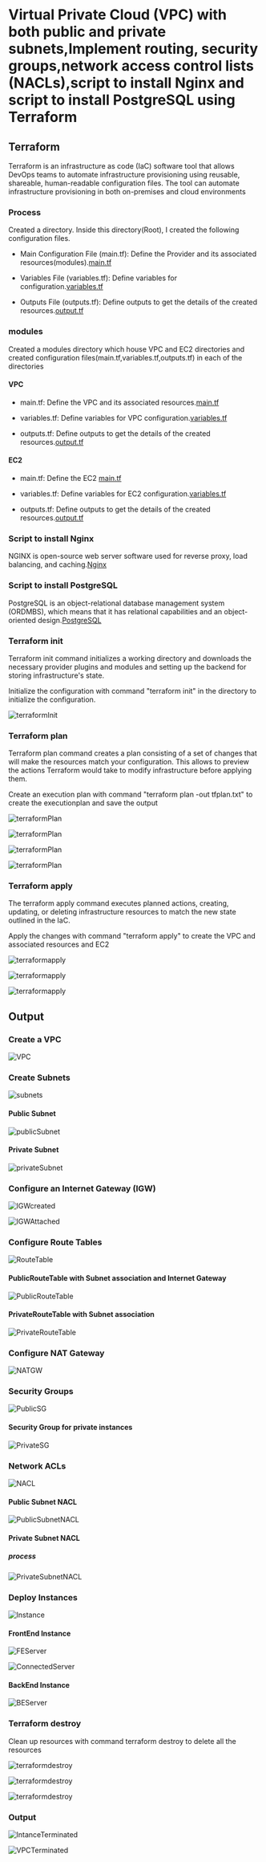 # Virtual Private Cloud (VPC) with both public and private subnets,Implement routing, security groups,network access control lists (NACLs),script to install Nginx and script to install PostgreSQL using Terraform

## Terraform

Terraform is an infrastructure as code (IaC) software tool that allows DevOps teams to automate infrastructure provisioning using reusable, shareable, human-readable configuration files. The tool can automate infrastructure provisioning in both on-premises and cloud environments

### Process

Created a directory. Inside this directory(Root), I created the following configuration files.

- Main Configuration File (main.tf): Define the Provider and its associated resources(modules).[main.tf](main.tf)

- Variables File (variables.tf): Define variables for configuration.[variables.tf](variables.tf)

- Outputs File (outputs.tf): Define outputs to get the details of the created resources.[output.tf](output.tf)

### modules

Created a modules directory which house VPC and EC2 directories and created configuration files(main.tf,variables.tf,outputs.tf) in each of the directories

#### VPC

- main.tf: Define the VPC and its associated resources.[main.tf](modules/vpc/main.tf)

- variables.tf: Define variables for VPC configuration.[variables.tf](modules/vpc/variables.tf)

- outputs.tf: Define outputs to get the details of the created resources.[output.tf](modules/vpc/output.tf)

#### EC2

- main.tf: Define the EC2 [main.tf](modules/ec2/main.tf)

- variables.tf: Define variables for EC2 configuration.[variables.tf](modules/ec2/variables.tf)

- outputs.tf: Define outputs to get the details of the created resources.[output.tf](modules/ec2/output.tf)

### Script to install Nginx

NGINX is open-source web server software used for reverse proxy, load balancing, and caching.[Nginx](scripts/install_nginx.sh)

### Script to install PostgreSQL

PostgreSQL is an object-relational database management system (ORDMBS), which means that it has relational capabilities and an object-oriented design.[PostgreSQL](scripts/install_postgresql.sh)

### Terraform init

Terraform init command initializes a working directory and downloads the necessary provider plugins and modules and setting up the backend for storing infrastructure's state.

Initialize the configuration with command "terraform init" in the directory to initialize the configuration.

![terraformInit](Img/terraforminit.png)

### Terraform plan

Terraform plan command creates a plan consisting of a set of changes that will make the resources match your configuration. This allows to preview the actions Terraform would take to modify infrastructure before applying them.

Create an execution plan with command "terraform plan -out tfplan.txt" to create the executionplan and save the output

![terraformPlan](Img/tfplan1.png)

![terraformPlan](Img/tfplan2.png)

![terraformPlan](Img/tfolan8.png)

![terraformPlan](Img/tfplan8.png)

### Terraform apply

The terraform apply command executes planned actions, creating, updating, or deleting infrastructure resources to match the new state outlined in the IaC.

Apply the changes with command "terraform apply" to create the VPC and associated resources and EC2

![terraformapply](Img/tfapply1.png)

![terraformapply](Img/tfapplybtw.png)

![terraformapply](Img/tfapply2.png)

## Output

### Create a VPC

![VPC](Img/VPC.png)

### Create Subnets

![subnets](Img/subnets.png)

#### Public Subnet

![publicSubnet](Img/publicSubnet.png)

#### Private Subnet

![privateSubnet](Img/privateSubnet.png)

### Configure an Internet Gateway (IGW)

![IGWcreated](Img/IGW.png)

![IGWAttached](Img/IGWAttach.png)

### Configure Route Tables

![RouteTable](Img/routeTable.png)

#### PublicRouteTable with Subnet association and Internet Gateway

![PublicRouteTable](Img/publicRT.png)

#### PrivateRouteTable with Subnet association

![PrivateRouteTable](Img/privateRT.png)

### Configure NAT Gateway

![NATGW](Img/NATGW.png)

### Security Groups

![PublicSG](Img/pubicSG.png)

#### Security Group for private instances

![PrivateSG](Img/privateSG.png)

### Network ACLs

![NACL](Img/NACL.png)

#### Public Subnet NACL

![PublicSubnetNACL](Img/PublicNACL.png)

#### Private Subnet NACL

##### process

![PrivateSubnetNACL](Img/privateNACL.png)

### Deploy Instances

![Instance](Img/instance.png)

#### FrontEnd Instance

![FEServer](Img/publicServer.png)

![ConnectedServer](Img/tfserver.png)

#### BackEnd Instance

![BEServer](Img/privateServer.png)

### Terraform destroy

Clean up resources with command terraform destroy to delete all the resources

![terraformdestroy](Img/tfdestroy1.png)

![terraformdestroy](Img/tfdestroy2.png)

![terraformdestroy](Img/tfdestroy3.png)

### Output

![IntanceTerminated](Img/instanceTerminated.png)

![VPCTerminated](Img/vpcTerminated.png)
